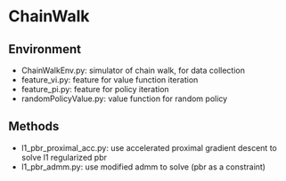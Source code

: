 # ChainWalk
## Environment
- ChainWalkEnv.py: simulator of chain walk, for data collection
- feature_vi.py: feature for value function iteration
- feature_pi.py: feature for policy iteration
- randomPolicyValue.py: value function for random policy

## Methods
- l1_pbr_proximal_acc.py: use accelerated proximal gradient descent to solve l1 regularized pbr
- l1_pbr_admm.py: use modified admm to solve (pbr as a constraint)
